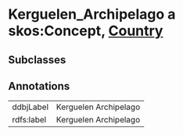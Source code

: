 # Kerguelen_Archipelago a skos:Concept, [Country](/0.1/Country)

## Subclasses

## Annotations

|||
|-----|-----|
|ddbjLabel|Kerguelen Archipelago|
|rdfs:label|Kerguelen Archipelago|

